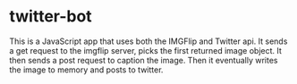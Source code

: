 # twitter-bot

This is a JavaScript app that uses both the IMGFlip and Twitter api.
It sends a get request to the imgflip server, picks the first returned image object.
It then sends a post request to caption the image.
Then it eventually writes the image to memory and posts to twitter.
